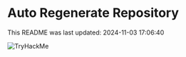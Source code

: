 # Auto Regenerate Repository

This README was last updated: 2024-11-03 17:06:40

 ![TryHackMe](https://tryhackme.com/badge/533634)
